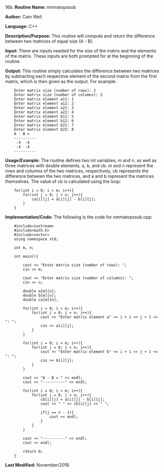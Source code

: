 16b. **Routine Name:**           nmmatopssub

   **Author:** Cam Weil

   **Language:** C++

   **Description/Purpose:** This routine will compute and return the difference between two matrices of equal size (A - B).
   
   **Input:** There are inputs needed for the size of the matrix and the elements of the matrix. These inputs are both prompted for at the beginning of the routine.

   **Output:** This routine simply calculates the difference between two matrices by subtracting each respective element of the second matrix from the first matrix, which is then given as the output. For example:
   
        Enter matrix size (number of rows): 2
        Enter matrix size (number of columns): 2
        Enter matrix element a11: 1
        Enter matrix element a12: 2
        Enter matrix element a21: 3
        Enter matrix element a22: 4
        Enter matrix element b11: 5
        Enter matrix element b12: 6
        Enter matrix element b21: 7
        Enter matrix element b22: 8
        A - B = 
        ----------
         -4  -4 
         -4  -4 
        ----------

   **Usage/Example:** The routine defines two int variables, m and n, as well as three matrices with double elements, a, b, and cb. m and n represent the rows and columns of the two matrices, respectively, cb represents the difference between the two matrices, and a and b represent the matrices themselves. The value of cb is calculated using the loop:
   
        for(int i = 0; i < m; i++){
            for(int j = 0; j < n; j++){
                ca[i][j] = a[i][j] - b[i][j];
            }
        }

   **Implementation/Code:** The following is the code for nmmatopssub.cpp:

        #include<iostream>
        #include<math.h>
        #include<vector>
        using namespace std;

        int m, n;

        int main(){

            cout << "Enter matrix size (number of rows): ";
            cin >> m;

            cout << "Enter matrix size (number of columns): ";
            cin >> n;

            double a[m][n];
            double b[m][n];
            double ca[m][n];

            for(int i = 0; i < m; i++){
                for(int j = 0; j < n; j++){
                    cout << "Enter matrix element a" << i + 1 << j + 1 << ": ";
                    cin >> a[i][j];
                }
            }

            for(int i = 0; i < m; i++){
                for(int j = 0; j < n; j++){
                    cout << "Enter matrix element b" << i + 1 << j + 1 << ": ";
                    cin >> b[i][j];
                }
            }

            cout << "A - B = " << endl;
            cout << "----------" << endl;

            for(int i = 0; i < m; i++){
                for(int j = 0; j < n; j++){
                    cb[i][j] = a[i][j] - b[i][j];
                    cout << " " << cb[i][j] << " ";

                    if(j == n - 1){
                        cout << endl;
                    }
                }
            }

            cout << "----------" << endl;
            cout << endl;

            return 0;
        }

   **Last Modified:** November/2018
